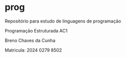 # prog
Repositório para estudo de linguagens de programação


Programação Estruturada
AC1

Breno Chaves da Cunha

Matricula: 2024 0279 8502
